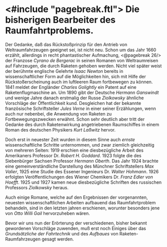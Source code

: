 <#include "pagebreak.ftl">
Die bisherigen Bearbeiter des Raumfahrtproblems.
================================================

Der Gedanke, daß das Rückstoßprinzip für den Antrieb von
Weltraumfahrzeugen geeignet sei, ist nicht neu. Schon um das
Jahr 1660 erzählt, allerdings in recht phantastischer Aufmachung,
\<@pagebreak 26/> der Franzose *Cyrano de Bergerac* in seinen Romanen von
Weltraumreisen auf Fahrzeugen, die durch Raketen gehoben
werden. Nicht viel später weist der berühmte englische Gelehrte
*Isaac Newton* bereits in wissenschaftlicher Form auf die Möglichkeiten
hin, sich mit Hilfe der Rückstoßerscheinung auch im
luftleeren Raum fortbewegen zu können. 1841 meldet der Engländer
*Charles Golightly* ein Patent auf eine Raketenflugmaschine
an. Um 1890 gibt der Deutsche *Hermann Ganswindt*
und wenige Jahre danach erstmalig der Russe *Ziolkowsky*
ähnliche Vorschläge der Öffentlichkeit kund. Desgleichen
hat der bekannte französische Schriftsteller *Jules Verne*
in einer seiner Erzählungen, wenn auch nur nebenbei, die Anwendung
von Raketen zu Fortbewegungszwecken erwähnt. Schon
sehr deutlich aber tritt der Gedanke des durch Raketenwirkung
angetriebenen Raumschiffes in einem Roman des deutschen Physikers
*Kurt Laßwitz* hervor.

Doch erst in neuester Zeit wurden in diesem Sinne auch
*ernste* wissenschaftliche Schritte unternommen, und zwar ziemlich
gleichzeitig von mehreren Seiten: 1919 erschien eine diesbezügliche
Arbeit des Amerikaners Professor Dr. *Robert H.
Goddard*. 1923 folgte die des Siebenbürger Sachsen Professor
*Hermann Oberth*. Das Jahr 1924 brachte eine gemeinverständliche
Darstellung des Münchner Schriftstellers *Max Valier*,
1925 eine Studie des Essener Ingenieurs Dr. *Walter Hohmann*.
1926 erfolgten Veröffentlichungen des Wiener Chemikers Dr.
*Franz Edler von Hoefft*. 1925 und 1927 kamen neue diesbezügliche
Schriften des russischen Professors *Ziolkowsky* heraus.

Auch einige Romane, welche auf den Ergebnissen der vorgenannten,
neuesten wissenschaftlichen Arbeiten aufbauend das Raumfahrtproblem
behandeln, sind in den letzten jahren erschienen, worunter
besonders jene von *Otto Willi Gail* hervorzuheben wären.

Bevor wir uns nun der Erörterung der verschiedenen, bisher
bekannt gewordenen Vorschläge zuwenden, muß erst noch Einiges
über das *Grundsätzliche der Fahrtechnik* und des *Aufbaues*
von Raketen-Raumfahrzeugen gesagt werden.

